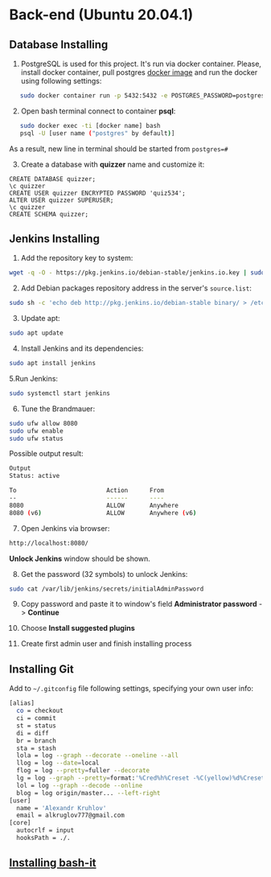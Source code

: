 # Back-end (Ubuntu 20.04.1)

## Database Installing

1. PostgreSQL is used for this project. It's run via docker container. Please, install docker container, pull
   postgres [docker image](https://hub.docker.com/_/postgres)
   and run the docker using following settings:

```bash
   sudo docker container run -p 5432:5432 -e POSTGRES_PASSWORD=postgres --name local_psql postgres
```

2. Open bash terminal connect to container **psql**:

```bash
   sudo docker exec -ti [docker name] bash
   psql -U [user name ("postgres" by default)]
```

As a result, new line in terminal should be started from `postgres=#`

3. Create a database with **quizzer** name and customize it:

```postgresql
CREATE DATABASE quizzer;
\c quizzer
CREATE USER quizzer ENCRYPTED PASSWORD 'quiz534';
ALTER USER quizzer SUPERUSER;
\c quizzer
CREATE SCHEMA quizzer;
```

## Jenkins Installing

1. Add the repository key to system:

```bash
wget -q -O - https://pkg.jenkins.io/debian-stable/jenkins.io.key | sudo apt-key add -
```

2. Add Debian packages repository address in the server's `source.list`:

```bash
sudo sh -c 'echo deb http://pkg.jenkins.io/debian-stable binary/ > /etc/apt/sources.list.d/jenkins.list'
```

3. Update apt:

```bash
sudo apt update
```

4. Install Jenkins and its dependencies:

```bash
sudo apt install jenkins
```

5.Run Jenkins:

```bash
sudo systemctl start jenkins
```

6. Tune the Brandmauer:

```bash
sudo ufw allow 8080
sudo ufw enable
sudo ufw status
````

Possible output result:

```bash
Output
Status: active

To                         Action      From
--                         ------      ----
8080                       ALLOW       Anywhere
8080 (v6)                  ALLOW       Anywhere (v6)
```

7. Open Jenkins via browser:

```bash
http://localhost:8080/
```

**Unlock Jenkins** window should be shown.

8. Get the password (32 symbols) to unlock Jenkins:

```bash
sudo cat /var/lib/jenkins/secrets/initialAdminPassword
```

9. Copy password and paste it to window's field **Administrator password** -> **Continue**

10. Choose **Install suggested plugins**

11. Create first admin user and finish installing process

## Installing Git
Add to `~/.gitconfig` file following settings, specifying your own user info:
```bash
[alias]
  co = checkout
  ci = commit
  st = status
  di = diff
  br = branch
  sta = stash
  lola = log --graph --decorate --oneline --all
  llog = log --date=local
  flog = log --pretty=fuller --decorate
  lg = log --graph --pretty=format:'%Cred%h%Creset -%C(yellow)%d%Creset %s %Cgreen(%cr) %C(bold blue)<%an>%Creset' --addrev-commit --date=relative
  lol = log --graph --decode --online
  blog = log origin/master... --left-right
[user]
  name = 'Alexandr Kruhlov'
  email = alkruglov777@gmail.com
[core]
  autocrlf = input
  hooksPath = ./.
```

## [Installing bash-it](https://github.com/Bash-it/bash-it#installation)
